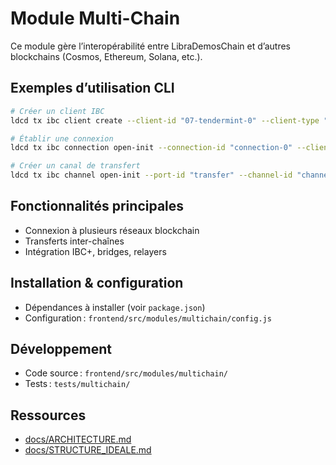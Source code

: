 # Module Multi-Chain

Ce module gère l’interopérabilité entre LibraDemosChain et d’autres blockchains (Cosmos, Ethereum, Solana, etc.).

## Exemples d’utilisation CLI

```sh
# Créer un client IBC
ldcd tx ibc client create --client-id "07-tendermint-0" --client-type "07-tendermint" --from validator

# Établir une connexion
ldcd tx ibc connection open-init --connection-id "connection-0" --client-id "07-tendermint-0" --counterparty-client-id "07-tendermint-1" --from validator

# Créer un canal de transfert
ldcd tx ibc channel open-init --port-id "transfer" --channel-id "channel-0" --connection-id "connection-0" --from validator
```

## Fonctionnalités principales
- Connexion à plusieurs réseaux blockchain
- Transferts inter-chaînes
- Intégration IBC+, bridges, relayers

## Installation & configuration
- Dépendances à installer (voir `package.json`)
- Configuration : `frontend/src/modules/multichain/config.js`

## Développement
- Code source : `frontend/src/modules/multichain/`
- Tests : `tests/multichain/`

## Ressources
- [docs/ARCHITECTURE.md](../../../docs/ARCHITECTURE.md)
- [docs/STRUCTURE_IDEALE.md](../../../docs/STRUCTURE_IDEALE.md)
